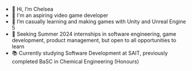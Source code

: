 - 👋 Hi, I’m Chelsea
- 👀 I'm an aspiring video game developer
- 🌱 I’m casually learning and making games with Unity and Unreal Engine 5
- 💞️ Seeking Summer 2024 internships in software engineering, game development, product management, but open to all opportunities to learn
- 📚 Currently studying Software Development at SAIT, previously completed BaSC in Chemical Engineering (Honours)

<!---
chel-ocean/chel-ocean is a ✨ special ✨ repository because its `README.md` (this file) appears on your GitHub profile.
You can click the Preview link to take a look at your changes.
--->
